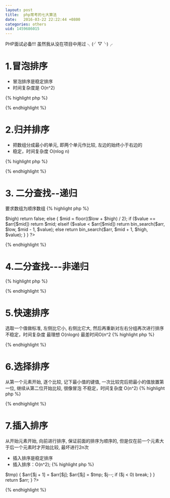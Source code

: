 ```yaml
---
layout: post
title:  php常考的七大算法
date:   2016-03-22 22:22:44 +0800
categories: others
uid: 1459686015
---
```

PHP面试必备!!! 虽然我从没在项目中用过 ╮(╯▽╰)╭

# 1.冒泡排序

* 冒泡排序是稳定排序 
* 时间复杂度是 O(n^2)

{% highlight php %}
<?php 
function bubble_sort($arr) { 
  $n = count($arr); 
  for($i = 0; $i < $n-1; $i++) {
    for($j = $i + 1; $j < $n; $j++) {
      if ($arr[$j] < $arr[$i]) { 
        $temp = $arr[$i]; 
        $arr[$i] = $arr[$j]; 
        $arr[$j] = $temp; 
      } 
    } 
  } 

  return $arr;
}
?>
{% endhighlight %}

# 2.归并排序

* 把数组分成最小的单元, 即两个单元作比较, 左边的始终小于右边的
* 稳定，时间复杂度 O(nlog n)

{% highlight php %}
<?php
function Merge (&$arr, $left, $mid, $right) { 
  $i = $left; 
  $j = $mid + 1; 
  $k = 0; 
  $temp = array(); 

  while ($i <= $mid && $j <= $right) { 
    if ($arr[$i] <= $arr[$j]) 
      $temp[$k++] = $arr[$i++]; 
    else 
      $temp[$k++] = $arr[$j++]; 
  } 

  while ($i <= $mid) 
    $temp[$k++] = $arr[$i++]; 

  while ($j <= $right) 
    $temp[$k++] = $arr[$j++]; 

  for ($i = $left, $j = 0; $i <= $right; $i++, $j++) 
    $arr[$i] = $temp[$j];
} 

function MergeSort(&$arr, $left, $right) { 
  if ($left < $right) { 
    $mid = floor(($left + $right) / 2); 
    MergeSort($arr, $left, $mid); 
    MergeSort($arr, $mid + 1, $right); 
    Merge($arr, $left, $mid, $right); 
  }
}
?>
{% endhighlight %}

# 3. 二分查找--递归

要求数组为顺序数组
{% highlight php %}
<?php
function bin_search($arr, $low, $high, $value) {
    if ($low > $high)
        return false;
    else {
        $mid = floor(($low + $high) / 2);
        if ($value == $arr[$mid])
            return $mid;
        elseif ($value < $arr[$mid])
            return bin_search($arr, $low, $mid - 1, $value);
        else
            return bin_search($arr, $mid + 1, $high, $value);
    }
}
?>
{% endhighlight %}

# 4.二分查找---非递归
{% highlight php %}
<?php
function bin_search($arr, $low, $high, $value) {
    while($low <= $high) {
        $mid = floor(($low + $high) / 2);
        if ($value == $arr[$mid])
            return $mid;
        elseif ($value < $arr[$mid])
            $high = $mid-1;
        else
            $low = $mid+1;
    }
    return false;
}
?>
{% endhighlight %}


# 5.快速排序

选取一个值做标准, 左侧比它小, 右侧比它大, 然后再重新对左右分组再次进行排序
不稳定，时间复杂度 最理想 O(nlogn) 最差时间O(n^2
{% highlight php %}
<?php
function quick_sort($arr) {
    $n = count($arr);
    if ($n <= 1)
        return $arr;
    $key = $arr[0];
    $left_arr = array();
    $right_arr = array();
    for ($i = 1; $i < $n; $i++) {
        if ($arr[$i] <= $key)
            $left_arr[] = $arr[$i];
        else
            $right_arr[] = $arr[$i];
    }
    $left_arr = quick_sort($left_arr);
    $right_arr = quick_sort($right_arr);

    return array_merge($left_arr, array($key), $right_arr);
}
?>
{% endhighlight %}

# 6.选择排序
从第一个元素开始, 逐个比较, 记下最小值的键值, 一次比较完后把最小的值放置第一位, 继续从第二位开始比较, 很像冒泡
不稳定，时间复杂度 O(n^2)
{% highlight php %}
<?php
function select_sort($arr) {
    $n = count($arr);
    for ($i=0; $i < $n; $i++) {
        $k = $i;
        for ($j = $i + 1; $j < $n; $j++) {
            if ($arr[$j] < $arr[$k])
                $k = $j;
            }
            if ($k != $i) {
                $temp = $arr[$i];
                $arr[$i] = $arr[$k];
                $arr[$k] = $temp;
            }
        }

    return $arr;
}
?>
{% endhighlight %}

# 7.插入排序

从开始元素开始, 向前进行排序, 保证前面的排序为顺序的, 但是仅在前一个元素大于后一个元素时才开始比较, 最坏进行2n次

* 插入排序是稳定排序 
* 插入排序：O(n^2); 
{% highlight php %}
<?php
function insertSort($arr) {
    $n = count($arr);
    for ($i = 1; $i < $n; $i++) {
        $tmp = $arr[$i];
        $j = $i-1;
        while ($arr[$j] > $tmp) {
            $arr[$j + 1] = $arr[$j];
            $arr[$j] = $tmp;
            $j--;
            if ($j < 0)
                break;
        }
    }
    
    return $arr;
}
?>
{% endhighlight %}